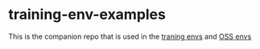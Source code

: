 # training-env-examples
This is the companion repo that is used in the [traning envs](https://github.com/armory-io/customer-training-envs) and [OSS envs](https://github.com/armory-io/oss-testing-envs)